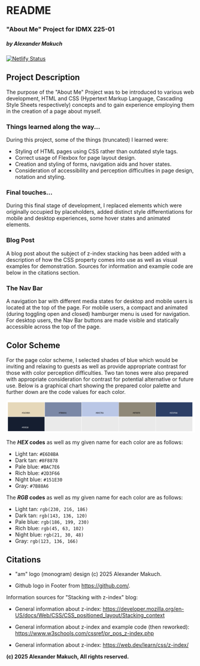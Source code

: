 # README
### "About Me" Project for IDMX 225-01
##### by Alexander Makuch
[![Netlify Status](https://api.netlify.com/api/v1/badges/88f53dec-d881-4698-acd6-a38732026099/deploy-status)](https://app.netlify.com/sites/about-me-am-idmx/deploys)

## Project Description
The purpose of the "About Me" Project was to be introduced to various web development, HTML and CSS (Hypertext Markup Language, Cascading Style Sheets respectively) concepts and to gain experience employing them in the creation of a page about myself.

### Things learned along the way...
During this project, some of the things (truncated) I learned were:
* Styling of HTML pages using CSS rather than outdated style tags.
* Correct usage of Flexbox for page layout design.
* Creation and styling of forms, navigation aids and hover states.
* Consideration of accessibility and perception difficulties in page design, notation and styling.

### Final touches...
During this final stage of development, I replaced elements which were originally occupied by placeholders, added distinct style differentiations for mobile and desktop experiences, some hover states and animated elements.

### Blog Post
A blog post about the subject of z-index stacking has been added with a description of how the CSS property comes into use as well as visual examples for demonstration.  Sources for information and example code are below in the citations section.

### The Nav Bar
A navigation bar with different media states for desktop and mobile users is located at the top of the page.  For mobile users, a compact and animated (during toggling open and closed) hamburger menu is used for navigation.  For desktop users, the Nav Bar buttons are made visible and statically accessible across the top of the page.  

## Color Scheme
For the page color scheme, I selected shades of blue which would be inviting and relaxing to guests as well as provide appropriate contrast for those with color perception difficulties.  Two tan tones were also prepared with appropriate consideration for contrast for potential alternative or future use.  Below is a graphical chart showing the prepared color palette and further down are the code values for each color.

![Graphical representation of color scheme selection with HEX values.](/img/color-swatches.png)

The **_HEX_ codes** as well as my given name for each color are as follows:
* Light tan: `#E6D8BA`
* Dark tan: `#8F8878`
* Pale blue: `#BAC7E6`
* Rich blue: `#2D3F66`
* Night blue: `#151E30`
* Gray: `#7B88A6`

The **_RGB_ codes** as well as my given name for each color are as follows:
* Light tan: `rgb(230, 216, 186)`
* Dark tan: `rgb(143, 136, 120)`
* Pale blue: `rgb(186, 199, 230)`
* Rich blue: `rgb(45, 63, 102)`
* Night blue: `rgb(21, 30, 48)`
* Gray: `rgb(123, 136, 166)`

## Citations
* "am" logo (monogram) design (c) 2025 Alexander Makuch.

* Github logo in Footer from https://github.com/.

Information sources for "Stacking with z-index" blog:
* General information about z-index: https://developer.mozilla.org/en-US/docs/Web/CSS/CSS_positioned_layout/Stacking_context

* General information about z-index and example code (then reworked): https://www.w3schools.com/cssref/pr_pos_z-index.php

* General information about z-index: https://web.dev/learn/css/z-index/

**(c) 2025 Alexander Makuch, All rights reserved.**
